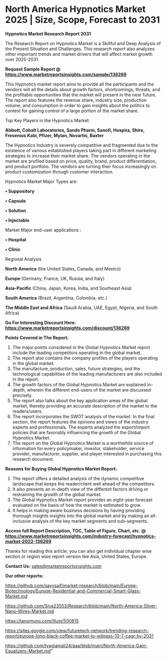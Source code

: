  # North America Hypnotics Market 2025 | Size, Scope, Forecast to 2031

<strong>Hypnotics Market Research Report 2031</strong>

The Research Report on Hypnotics Market is a Skillful and Deep Analysis of the Present Situation and Challenges. This research report also analyzes other important trends and market drivers that will affect market growth over 2025-2031.

<strong>Request Sample Report @ <a href=https://www.marketreportsinsights.com/sample/136269>https://www.marketreportsinsights.com/sample/136269</a></strong>

This Hypnotics market report aims to provide all the participants and the vendors will all the details about growth factors, shortcomings, threats, and the profitable opportunities that the market will present in the near future. The report also features the revenue share, industry size, production volume, and consumption in order to gain insights about the politics to contest for gaining control of a large portion of the market share.

Top Key Players in the Hypnotics Market:

<strong>Abbott, Cobalt Laboratories, Sands Pharm, Sanofi, Hospira, Shire, Fresenius Kabi, Pfizer, Mylan, Novartis, Baxter</strong>

The Hypnotics Industry is severely competitive and fragmented due to the existence of various established players taking part in different marketing strategies to increase their market share. The vendors operating in the market are profiled based on price, quality, brand, product differentiation, and product portfolio. The vendors are turning their focus increasingly on product customization through customer interaction.

Hypnotics Market Major Types are:

<strong>• Suppository

• Capsule

• Solution

• Injectable</strong>

Market Major end-user applications :

<strong>• Hospital

• Clinic</strong>

Regional Analysis

</u><strong><b>North America</b></strong> (the United States, Canada, and Mexico)

<strong><b>Europe </b></strong>(Germany, France, UK, Russia, and Italy)

<strong><b>Asia-Pacific</b></strong> (China, Japan, Korea, India, and Southeast Asia)

<strong><b>South America</b></strong> (Brazil, Argentina, Colombia, etc.)

<strong><b>The Middle East and Africa</b></strong> (Saudi Arabia, UAE, Egypt, Nigeria, and South Africa)

<strong>Go For Interesting Discount Here: <a href=https://www.marketreportsinsights.com/discount/136269>https://www.marketreportsinsights.com/discount/136269</a></strong>

<strong>Points Covered in The Report:</strong>
<ol>
  <li>The major points considered in the Global Hypnotics Market report include the leading competitors operating in the global market.</li>
  <li>The report also contains the company profiles of the players operating in the global market.</li>
  <li>The manufacture, production, sales, future strategies, and the technological capabilities of the leading manufacturers are also included in the report.</li>
  <li>The growth factors of the Global Hypnotics Market are explained in-depth, wherein the different end-users of the market are discussed precisely.</li>
  <li>The report also talks about the key application areas of the global market, thereby providing an accurate description of the market to the readers/users.</li>
  <li>The report incorporates the SWOT analysis of the market. In the final section, the report features the opinions and views of the industry experts and professionals. The experts analyzed the export/import policies that are favorably influencing the growth of the Global Hypnotics Market.</li>
  <li>The report on the Global Hypnotics Market is a worthwhile source of information for every policymaker, investor, stakeholder, service provider, manufacturer, supplier, and player interested in purchasing this research document.</li>
</ol>
<strong>Reasons for Buying Global Hypnotics Market Report:</strong>

<ol>
  <li>The report offers a detailed analysis of the dynamic competitive landscape that keeps the reader/client well ahead of the competitors.</li>
  <li>It also presents an in-depth view of the different factors driving or restraining the growth of the global market.</li>
  <li>The Global Hypnotics Market report provides an eight-year forecast evaluated on the basis of how the market is estimated to grow.</li>
  <li>It helps in making aware business decisions by having providing thorough insights insights into the global market and by making an all-inclusive analysis of the key market segments and sub-segments.</li>
</ol>
<strong>Access full Report Description, TOC, Table of Figure, Chart, etc. @ <a href=https://www.marketreportsinsights.com/industry-forecast/hypnotics-market-2022-136269>https://www.marketreportsinsights.com/industry-forecast/hypnotics-market-2022-136269</a></strong>


Thanks for reading this article; you can also get individual chapter wise section or region wise report version like Asia, United States, Europe.

<strong>Contact Us:</strong>
sales@marketreportsinsights.com

<strong>Our other reports:</strong>

<a href=https://github.com/sayysaif/market-research/blob/main/Europe-Biotechnology/Europe-Residential-and-Commercial-Smart-Glass-Market.md>https://github.com/sayysaif/market-research/blob/main/Europe-Biotechnology/Europe-Residential-and-Commercial-Smart-Glass-Market.md</a>

<a href=https://github.com/Siya23553/Research/blob/main/North-America-Silver-Nano-Wires-Market.md>https://github.com/Siya23553/Research/blob/main/North-America-Silver-Nano-Wires-Market.md</a>

<a href=https://tanomuno.com/illust/500815>https://tanomuno.com/illust/500815</a>

<a href=https://sites.google.com/view/futuretech-network/trending-research-report/europe-long-black-coffee-market-to-witness-10-7-cagr-by-2031>https://sites.google.com/view/futuretech-network/trending-research-report/europe-long-black-coffee-market-to-witness-10-7-cagr-by-2031</a>

<a href=https://github.com/tyagianjali24/aaa/blob/main/North-America-Gain-Equalizers-Market.md>https://github.com/tyagianjali24/aaa/blob/main/North-America-Gain-Equalizers-Market.md</a>"
